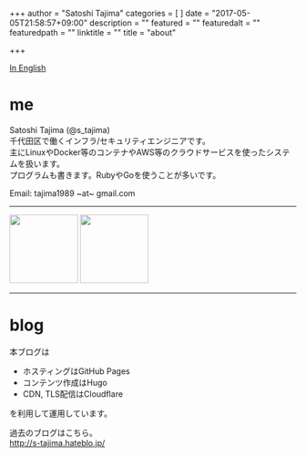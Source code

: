 +++
author = "Satoshi Tajima"
categories = [  ]
date = "2017-05-05T21:58:57+09:00"
description = ""
featured = ""
featuredalt = ""
featuredpath = ""
linktitle = ""
title = "about"

+++

[In English](/about_en/)

# me

Satoshi Tajima (@s_tajima)  
千代田区で働くインフラ/セキュリティエンジニアです。  
主にLinuxやDocker等のコンテナやAWS等のクラウドサービスを使ったシステムを扱います。  
プログラムも書きます。RubyやGoを使うことが多いです。  
  
Email: tajima1989 ~at~ gmail.com

---
 
<a href="https://www.youracclaim.com/badges/140aad5f-331f-4271-a3f8-2a79698c7906/public_url"><img width="120px" src="/certified-information-systems-security-professional-cissp.png" /></a>
<a href="https://www.youracclaim.com/badges/fa8da6dc-bf10-4015-a252-0b8d2753ee29/public_url"><img width="120px" src="/aws-certified-security-specialty.png" /></a>

---

# blog

本ブログは

* ホスティングはGitHub Pages
* コンテンツ作成はHugo
* CDN, TLS配信はCloudflare

を利用して運用しています。

過去のブログはこちら。  
http://s-tajima.hateblo.jp/

